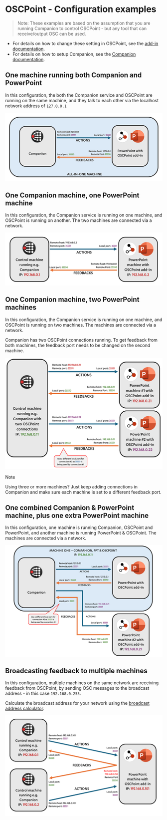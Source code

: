 # OSCPoint - Configuration examples

> Note: These examples are based on the assumption that you are running Companion to control OSCPoint - but any tool that can receive/output OSC can be used.

 - For details on how to change these setting in OSCPoint, see the [add-in documentation](add-in.md).
 - For details on how to setup Companion, see the [Companion documentation](https://bitfocus.io/companion/).

## One machine running both Companion and PowerPoint

In this configuration, the both the Companion service and OSCPoint are running on the same machine, and they talk to each other via the localhost network address of `127.0.0.1`

![One machine running both Companion and PowerPoint](./assets/connection_examples/one_machine.png)

## One Companion machine, one PowerPoint machine

In this configuration, the Companion service is running on one machine, and OSCPoint is running on another. The two machines are connected via a network.

![One Companion machine, one PowerPoint machine](./assets/connection_examples/two_machines.png)

## One Companion machine, two PowerPoint machines

In this configuration, the Companion service is running on one machine, and OSCPoint is running on two machines. The machines are connected via a network.

Companion has two OSCPoint connections running. To get feedback from both machines, the feedback port needs to be changed on the second machine.

![One Companion machine, two PowerPoint machines](./assets/connection_examples/three_machines.png)

> [!NOTE]
> Using three or more machines? Just keep adding connections in Companion and make sure each machine is set to a different feedback port.

## One combined Companion & PowerPoint machine, plus one extra PowerPoint machine

In this configuration, one machine is running Companion, OSCPoint and PowerPoint, and another machine is running PowerPoint & OSCPoint. The machines are connected via a network.

![One Companion machine, two PowerPoint machines](./assets/connection_examples/two_machines_b.png)

## Broadcasting feedback to multiple machines

In this configuration, multiple machines on the same network are receiving feedback from OSCPoint, by sending OSC messages to the broadcast address - in this case `192.168.0.255`.

Calculate the broadcast address for your network using the [broadcast address calculator](https://remotemonitoringsystems.ca/broadcast.php).

![Broadcasting feedback to multiple machines](./assets/connection_examples/broadcast.png)